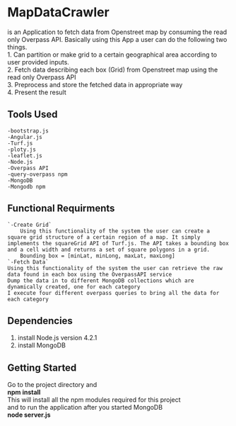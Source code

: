# MapDataCrawler
is an Application to fetch data from Openstreet map by consuming the read only Overpass API. Basically using this App a user can do the following two things.  
    1. Can partition or make grid to a certain geographical area according to user provided inputs.  
    2. Fetch data describing each box (Grid) from Openstreet map using the read only Overpass API  
    3. Preprocess and store the fetched data in appropriate way  
    4. Present the result  
## Tools Used
    -bootstrap.js
    -Angular.js
    -Turf.js
    -ploty.js
    -leaflet.js
    -Node.js  
    -Overpass API  
    -query-overpass npm
    -MongoDB  
    -Mongodb npm
## Functional Requirments
    `-Create Grid`  
        Using this functionality of the system the user can create a square grid structure of a certain region of a map. It simply implements the squareGrid API of Turf.js. The API takes a bounding box and a cell width and returns a set of square polygons in a grid.
        Bounding box = [minLat, minLong, maxLat, maxLong]
    `-Fetch Data`  
    Using this functionality of the system the user can retrieve the raw data found in each box using the OverpassAPI service  
    Dump the data in to different MongoDB collections which are dynamically created, one for each category  
    I execute four different overpass queries to bring all the data for each category
## Dependencies  
  1. install Node.js version 4.2.1   
  2. install MongoDB  
  
## Getting Started  
  Go to the project directory and  
      **npm install**  
  This will install all the npm modules required for this project  
  and to run the application after you started MongoDB  
      **node server.js**  
